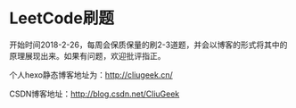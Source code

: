 # LeetCode刷题
开始时间2018-2-26，每周会保质保量的刷2-3道题，并会以博客的形式将其中的原理展现出来。如果有问题，欢迎批评指正。

个人hexo静态博客地址为：<http://cliugeek.cn/>

CSDN博客地址：<http://blog.csdn.net/CliuGeek>
